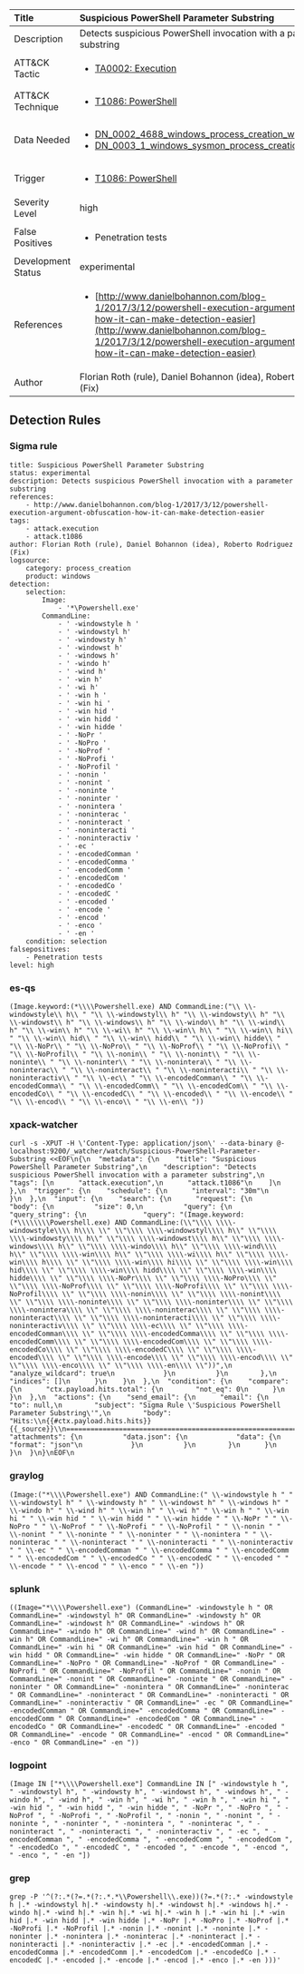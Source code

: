 | Title                | Suspicious PowerShell Parameter Substring                                                                                                                                                 |
|:---------------------|:------------------------------------------------------------------------------------------------------------------------------------------------------------|
| Description          | Detects suspicious PowerShell invocation with a parameter substring                                                                                                                                           |
| ATT&amp;CK Tactic    | <ul><li>[TA0002: Execution](https://attack.mitre.org/tactics/TA0002)</li></ul>  |
| ATT&amp;CK Technique | <ul><li>[T1086: PowerShell](https://attack.mitre.org/techniques/T1086)</li></ul>                             |
| Data Needed          | <ul><li>[DN_0002_4688_windows_process_creation_with_commandline](../Data_Needed/DN_0002_4688_windows_process_creation_with_commandline.md)</li><li>[DN_0003_1_windows_sysmon_process_creation](../Data_Needed/DN_0003_1_windows_sysmon_process_creation.md)</li></ul>                                                         |
| Trigger              | <ul><li>[T1086: PowerShell](../Triggers/T1086.md)</li></ul>  |
| Severity Level       | high                                                                                                                                                 |
| False Positives      | <ul><li>Penetration tests</li></ul>                                                                  |
| Development Status   | experimental                                                                                                                                                |
| References           | <ul><li>[http://www.danielbohannon.com/blog-1/2017/3/12/powershell-execution-argument-obfuscation-how-it-can-make-detection-easier](http://www.danielbohannon.com/blog-1/2017/3/12/powershell-execution-argument-obfuscation-how-it-can-make-detection-easier)</li></ul>                                                          |
| Author               | Florian Roth (rule), Daniel Bohannon (idea), Roberto Rodriguez (Fix)                                                                                                                                                |


## Detection Rules

### Sigma rule

```
title: Suspicious PowerShell Parameter Substring
status: experimental
description: Detects suspicious PowerShell invocation with a parameter substring
references:
    - http://www.danielbohannon.com/blog-1/2017/3/12/powershell-execution-argument-obfuscation-how-it-can-make-detection-easier
tags:
    - attack.execution
    - attack.t1086
author: Florian Roth (rule), Daniel Bohannon (idea), Roberto Rodriguez (Fix)
logsource:
    category: process_creation
    product: windows
detection:
    selection:
        Image:
            - '*\Powershell.exe'
        CommandLine:
            - ' -windowstyle h '
            - ' -windowstyl h'
            - ' -windowsty h'
            - ' -windowst h'
            - ' -windows h'
            - ' -windo h'
            - ' -wind h'
            - ' -win h'
            - ' -wi h'
            - ' -win h '
            - ' -win hi '
            - ' -win hid '
            - ' -win hidd '
            - ' -win hidde '
            - ' -NoPr '
            - ' -NoPro '
            - ' -NoProf '
            - ' -NoProfi '
            - ' -NoProfil '
            - ' -nonin '
            - ' -nonint '
            - ' -noninte '
            - ' -noninter '
            - ' -nonintera '
            - ' -noninterac '
            - ' -noninteract '
            - ' -noninteracti '
            - ' -noninteractiv '
            - ' -ec '
            - ' -encodedComman '
            - ' -encodedComma '
            - ' -encodedComm '
            - ' -encodedCom '
            - ' -encodedCo '
            - ' -encodedC '
            - ' -encoded '
            - ' -encode '
            - ' -encod '
            - ' -enco '
            - ' -en '
    condition: selection
falsepositives:
    - Penetration tests
level: high

```





### es-qs
    
```
(Image.keyword:(*\\\\Powershell.exe) AND CommandLine:("\\ \\-windowstyle\\ h\\ " "\\ \\-windowstyl\\ h" "\\ \\-windowsty\\ h" "\\ \\-windowst\\ h" "\\ \\-windows\\ h" "\\ \\-windo\\ h" "\\ \\-wind\\ h" "\\ \\-win\\ h" "\\ \\-wi\\ h" "\\ \\-win\\ h\\ " "\\ \\-win\\ hi\\ " "\\ \\-win\\ hid\\ " "\\ \\-win\\ hidd\\ " "\\ \\-win\\ hidde\\ " "\\ \\-NoPr\\ " "\\ \\-NoPro\\ " "\\ \\-NoProf\\ " "\\ \\-NoProfi\\ " "\\ \\-NoProfil\\ " "\\ \\-nonin\\ " "\\ \\-nonint\\ " "\\ \\-noninte\\ " "\\ \\-noninter\\ " "\\ \\-nonintera\\ " "\\ \\-noninterac\\ " "\\ \\-noninteract\\ " "\\ \\-noninteracti\\ " "\\ \\-noninteractiv\\ " "\\ \\-ec\\ " "\\ \\-encodedComman\\ " "\\ \\-encodedComma\\ " "\\ \\-encodedComm\\ " "\\ \\-encodedCom\\ " "\\ \\-encodedCo\\ " "\\ \\-encodedC\\ " "\\ \\-encoded\\ " "\\ \\-encode\\ " "\\ \\-encod\\ " "\\ \\-enco\\ " "\\ \\-en\\ "))
```


### xpack-watcher
    
```
curl -s -XPUT -H \'Content-Type: application/json\' --data-binary @- localhost:9200/_watcher/watch/Suspicious-PowerShell-Parameter-Substring <<EOF\n{\n  "metadata": {\n    "title": "Suspicious PowerShell Parameter Substring",\n    "description": "Detects suspicious PowerShell invocation with a parameter substring",\n    "tags": [\n      "attack.execution",\n      "attack.t1086"\n    ]\n  },\n  "trigger": {\n    "schedule": {\n      "interval": "30m"\n    }\n  },\n  "input": {\n    "search": {\n      "request": {\n        "body": {\n          "size": 0,\n          "query": {\n            "query_string": {\n              "query": "(Image.keyword:(*\\\\\\\\Powershell.exe) AND CommandLine:(\\"\\\\ \\\\-windowstyle\\\\ h\\\\ \\" \\"\\\\ \\\\-windowstyl\\\\ h\\" \\"\\\\ \\\\-windowsty\\\\ h\\" \\"\\\\ \\\\-windowst\\\\ h\\" \\"\\\\ \\\\-windows\\\\ h\\" \\"\\\\ \\\\-windo\\\\ h\\" \\"\\\\ \\\\-wind\\\\ h\\" \\"\\\\ \\\\-win\\\\ h\\" \\"\\\\ \\\\-wi\\\\ h\\" \\"\\\\ \\\\-win\\\\ h\\\\ \\" \\"\\\\ \\\\-win\\\\ hi\\\\ \\" \\"\\\\ \\\\-win\\\\ hid\\\\ \\" \\"\\\\ \\\\-win\\\\ hidd\\\\ \\" \\"\\\\ \\\\-win\\\\ hidde\\\\ \\" \\"\\\\ \\\\-NoPr\\\\ \\" \\"\\\\ \\\\-NoPro\\\\ \\" \\"\\\\ \\\\-NoProf\\\\ \\" \\"\\\\ \\\\-NoProfi\\\\ \\" \\"\\\\ \\\\-NoProfil\\\\ \\" \\"\\\\ \\\\-nonin\\\\ \\" \\"\\\\ \\\\-nonint\\\\ \\" \\"\\\\ \\\\-noninte\\\\ \\" \\"\\\\ \\\\-noninter\\\\ \\" \\"\\\\ \\\\-nonintera\\\\ \\" \\"\\\\ \\\\-noninterac\\\\ \\" \\"\\\\ \\\\-noninteract\\\\ \\" \\"\\\\ \\\\-noninteracti\\\\ \\" \\"\\\\ \\\\-noninteractiv\\\\ \\" \\"\\\\ \\\\-ec\\\\ \\" \\"\\\\ \\\\-encodedComman\\\\ \\" \\"\\\\ \\\\-encodedComma\\\\ \\" \\"\\\\ \\\\-encodedComm\\\\ \\" \\"\\\\ \\\\-encodedCom\\\\ \\" \\"\\\\ \\\\-encodedCo\\\\ \\" \\"\\\\ \\\\-encodedC\\\\ \\" \\"\\\\ \\\\-encoded\\\\ \\" \\"\\\\ \\\\-encode\\\\ \\" \\"\\\\ \\\\-encod\\\\ \\" \\"\\\\ \\\\-enco\\\\ \\" \\"\\\\ \\\\-en\\\\ \\"))",\n              "analyze_wildcard": true\n            }\n          }\n        },\n        "indices": []\n      }\n    }\n  },\n  "condition": {\n    "compare": {\n      "ctx.payload.hits.total": {\n        "not_eq": 0\n      }\n    }\n  },\n  "actions": {\n    "send_email": {\n      "email": {\n        "to": null,\n        "subject": "Sigma Rule \'Suspicious PowerShell Parameter Substring\'",\n        "body": "Hits:\\n{{#ctx.payload.hits.hits}}{{_source}}\\n================================================================================\\n{{/ctx.payload.hits.hits}}",\n        "attachments": {\n          "data.json": {\n            "data": {\n              "format": "json"\n            }\n          }\n        }\n      }\n    }\n  }\n}\nEOF\n
```


### graylog
    
```
(Image:("*\\\\Powershell.exe") AND CommandLine:(" \\-windowstyle h " " \\-windowstyl h" " \\-windowsty h" " \\-windowst h" " \\-windows h" " \\-windo h" " \\-wind h" " \\-win h" " \\-wi h" " \\-win h " " \\-win hi " " \\-win hid " " \\-win hidd " " \\-win hidde " " \\-NoPr " " \\-NoPro " " \\-NoProf " " \\-NoProfi " " \\-NoProfil " " \\-nonin " " \\-nonint " " \\-noninte " " \\-noninter " " \\-nonintera " " \\-noninterac " " \\-noninteract " " \\-noninteracti " " \\-noninteractiv " " \\-ec " " \\-encodedComman " " \\-encodedComma " " \\-encodedComm " " \\-encodedCom " " \\-encodedCo " " \\-encodedC " " \\-encoded " " \\-encode " " \\-encod " " \\-enco " " \\-en "))
```


### splunk
    
```
((Image="*\\\\Powershell.exe") (CommandLine=" -windowstyle h " OR CommandLine=" -windowstyl h" OR CommandLine=" -windowsty h" OR CommandLine=" -windowst h" OR CommandLine=" -windows h" OR CommandLine=" -windo h" OR CommandLine=" -wind h" OR CommandLine=" -win h" OR CommandLine=" -wi h" OR CommandLine=" -win h " OR CommandLine=" -win hi " OR CommandLine=" -win hid " OR CommandLine=" -win hidd " OR CommandLine=" -win hidde " OR CommandLine=" -NoPr " OR CommandLine=" -NoPro " OR CommandLine=" -NoProf " OR CommandLine=" -NoProfi " OR CommandLine=" -NoProfil " OR CommandLine=" -nonin " OR CommandLine=" -nonint " OR CommandLine=" -noninte " OR CommandLine=" -noninter " OR CommandLine=" -nonintera " OR CommandLine=" -noninterac " OR CommandLine=" -noninteract " OR CommandLine=" -noninteracti " OR CommandLine=" -noninteractiv " OR CommandLine=" -ec " OR CommandLine=" -encodedComman " OR CommandLine=" -encodedComma " OR CommandLine=" -encodedComm " OR CommandLine=" -encodedCom " OR CommandLine=" -encodedCo " OR CommandLine=" -encodedC " OR CommandLine=" -encoded " OR CommandLine=" -encode " OR CommandLine=" -encod " OR CommandLine=" -enco " OR CommandLine=" -en "))
```


### logpoint
    
```
(Image IN ["*\\\\Powershell.exe"] CommandLine IN [" -windowstyle h ", " -windowstyl h", " -windowsty h", " -windowst h", " -windows h", " -windo h", " -wind h", " -win h", " -wi h", " -win h ", " -win hi ", " -win hid ", " -win hidd ", " -win hidde ", " -NoPr ", " -NoPro ", " -NoProf ", " -NoProfi ", " -NoProfil ", " -nonin ", " -nonint ", " -noninte ", " -noninter ", " -nonintera ", " -noninterac ", " -noninteract ", " -noninteracti ", " -noninteractiv ", " -ec ", " -encodedComman ", " -encodedComma ", " -encodedComm ", " -encodedCom ", " -encodedCo ", " -encodedC ", " -encoded ", " -encode ", " -encod ", " -enco ", " -en "])
```


### grep
    
```
grep -P '^(?:.*(?=.*(?:.*.*\\Powershell\\.exe))(?=.*(?:.* -windowstyle h |.* -windowstyl h|.* -windowsty h|.* -windowst h|.* -windows h|.* -windo h|.* -wind h|.* -win h|.* -wi h|.* -win h |.* -win hi |.* -win hid |.* -win hidd |.* -win hidde |.* -NoPr |.* -NoPro |.* -NoProf |.* -NoProfi |.* -NoProfil |.* -nonin |.* -nonint |.* -noninte |.* -noninter |.* -nonintera |.* -noninterac |.* -noninteract |.* -noninteracti |.* -noninteractiv |.* -ec |.* -encodedComman |.* -encodedComma |.* -encodedComm |.* -encodedCom |.* -encodedCo |.* -encodedC |.* -encoded |.* -encode |.* -encod |.* -enco |.* -en )))'
```



